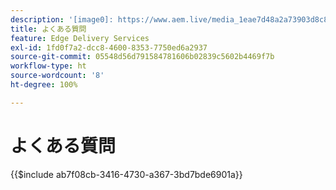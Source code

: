 ```yaml
---
description: '[image0]: https://www.aem.live/media_1eae7d48a2a73903d8c880cb8cf2dcfad47f73291.png#width=1600&height=1200'
title: よくある質問
feature: Edge Delivery Services
exl-id: 1fd0f7a2-dcc8-4600-8353-7750ed6a2937
source-git-commit: 05548d56d791584781606b02839c5602b4469f7b
workflow-type: ht
source-wordcount: '8'
ht-degree: 100%

---
```


# よくある質問

{{$include ab7f08cb-3416-4730-a367-3bd7bde6901a}}
